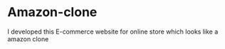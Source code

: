 # Amazon-clone
I developed this E-commerce website for online store which looks like a amazon clone
